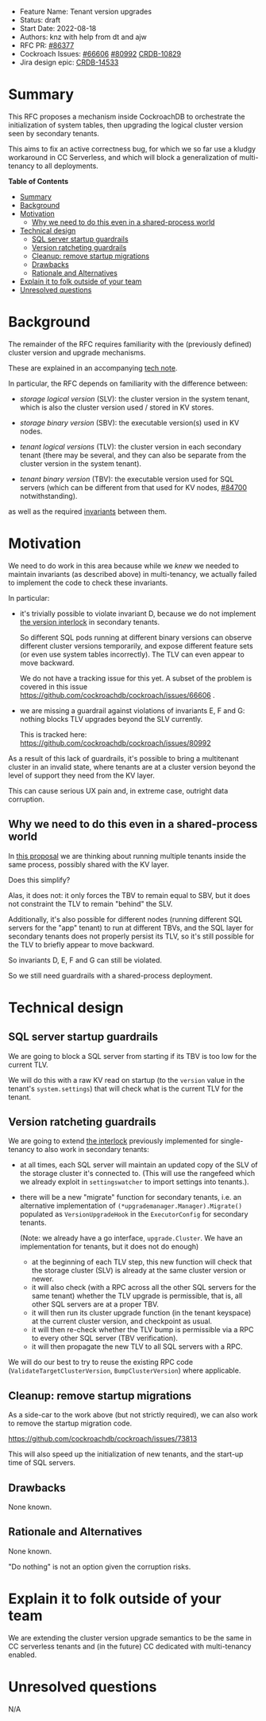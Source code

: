 - Feature Name: Tenant version upgrades
- Status: draft
- Start Date: 2022-08-18
- Authors: knz with help from dt and ajw
- RFC PR: [#86377](https://github.com/cockroachdb/cockroach/pull/86377)
- Cockroach Issues: [#66606](https://github.com/cockroachdb/cockroach/issues/66606) [#80992](https://github.com/cockroachdb/cockroach/issues/80992) [CRDB-10829](https://cockroachlabs.atlassian.net/browse/CRDB-10829)
- Jira design epic: [CRDB-14533](https://cockroachlabs.atlassian.net/browse/CRDB-14533)

# Summary

This RFC proposes a mechanism inside CockroachDB to orchestrate the
initialization of system tables, then upgrading the logical cluster
version seen by secondary tenants.

This aims to fix an active correctness bug, for which we so far
use a kludgy workaround in CC Serverless, and which will block
a generalization of multi-tenancy to all deployments.

<!-- markdown-toc start - Don't edit this section. Run M-x markdown-toc-refresh-toc -->
**Table of Contents**

- [Summary](#summary)
- [Background](#background)
- [Motivation](#motivation)
    - [Why we need to do this even in a shared-process world](#why-we-need-to-do-this-even-in-a-shared-process-world)
- [Technical design](#technical-design)
    - [SQL server startup guardrails](#sql-server-startup-guardrails)
    - [Version ratcheting guardrails](#version-ratcheting-guardrails)
    - [Cleanup: remove startup migrations](#cleanup-remove-startup-migrations)
    - [Drawbacks](#drawbacks)
    - [Rationale and Alternatives](#rationale-and-alternatives)
- [Explain it to folk outside of your team](#explain-it-to-folk-outside-of-your-team)
- [Unresolved questions](#unresolved-questions)

<!-- markdown-toc end -->


# Background

The remainder of the RFC requires familiarity with the (previously defined)
cluster version and upgrade mechanisms.

These are explained in an accompanying [tech
note](../tech-notes/version_upgrades.md).

In particular, the RFC depends on familiarity with the difference between:

- *storage logical version* (SLV): the cluster version in the system tenant, which is also
  the cluster version used / stored in KV stores.

- *storage binary version* (SBV): the executable version(s) used in KV nodes.

- *tenant logical versions* (TLV): the cluster version in each
  secondary tenant (there may be several, and they can also be
  separate from the cluster version in the system tenant).

- *tenant binary version* (TBV): the executable version used for SQL servers (which can be different
  from that used for KV nodes,
  [#84700](https://github.com/cockroachdb/cockroach/pull/84700)
  notwithstanding).

as well as the required
[invariants](../tech-notes/version_upgrades.md##invariants-in-a-multi-tenancy-world)
between them.

# Motivation

We need to do work in this area because while we *knew* we needed to
maintain invariants (as described above) in multi-tenancy, we actually
failed to implement the code to check these invariants.

In particular:

- it's trivially possible to violate invariant D, because we do not
  implement [the version
  interlock](../tech-notes/version_upgrades.md#enforcing-the-invariants-during-upgrades-in-single-tenancy)
  in secondary tenants.

  So different SQL pods running at different binary versions can
  observe different cluster versions temporarily, and expose different
  feature sets (or even use system tables incorrectly). The TLV can
  even appear to move backward.

  We do not have a tracking issue for this yet.  A subset of the
  problem is covered in this issue
  https://github.com/cockroachdb/cockroach/issues/66606 .

- we are missing a guardrail against violations of invariants E, F and
  G: nothing blocks TLV upgrades beyond the SLV currently.

  This is tracked here: https://github.com/cockroachdb/cockroach/issues/80992

As a result of this lack of guardrails, it's possible to bring a
multitenant cluster in an invalid state, where tenants are at a
cluster version beyond the level of support they need from the KV
layer.

This can cause serious UX pain and, in extreme case, outright data
corruption.

## Why we need to do this even in a shared-process world

In [this
proposal](https://github.com/cockroachdb/cockroach/pull/84700) we are
thinking about running multiple tenants inside the same process,
possibly shared with the KV layer.

Does this simplify?

Alas, it does not: it only forces the TBV to remain equal to SBV, but
it does not constraint the TLV to remain "behind" the SLV.

Additionally, it's also possible for different nodes (running
different SQL servers for the "app" tenant) to run at different TBVs, and
the SQL layer for secondary tenants does not properly persist its TLV, so
it's still possible for the TLV to briefly appear to move backward.

So invariants D, E, F and G can still be violated.

So we still need guardrails with a shared-process deployment.

# Technical design

## SQL server startup guardrails

We are going to block a SQL server from starting if its TBV is too low
for the current TLV.

We will do this with a raw KV read on startup (to the `version` value
in the tenant's `system.settings`) that will check what is the current
TLV for the tenant.

## Version ratcheting guardrails

We are going to extend [the
interlock](../tech-notes/version_upgrades.md#enforcing-the-invariants-during-upgrades-in-single-tenancy)
previously implemented for single-tenancy to also work in secondary
tenants:

- at all times, each SQL server will maintain an updated copy of the SLV of the
  storage cluster it's connected to. (This will use the rangefeed which we already
  exploit in `settingswatcher` to import settings into tenants.).

- there will be a new "migrate" function for secondary tenants,
  i.e. an alternative implementation of `(*upgrademanager.Manager).Migrate()`
  populated as `VersionUpgradeHook` in the `ExecutorConfig` for secondary tenants.

  (Note: we already have a go interface, `upgrade.Cluster`. We have an
  implementation for tenants, but it does not do enough)

  - at the beginning of each TLV step, this new function will check that
    the storage cluster (SLV) is already at the same cluster version or newer.
  - it will also check (with a RPC across all the other SQL servers for
    the same tenant) whether the TLV upgrade is permissible, that is,
    all other SQL servers are at a proper TBV.
  - it will then run its cluster upgrade function (in the tenant keyspace) at the
    current cluster version, and checkpoint as usual.
  - it will then re-check whether the TLV bump is permissible via a RPC
    to every other SQL server (TBV verification).
  - it will then propagate the new TLV to all SQL servers with a RPC.

We will do our best to try to reuse the existing RPC code
(`ValidateTargetClusterVersion`, `BumpClusterVersion`) where
applicable.

## Cleanup: remove startup migrations

As a side-car to the work above (but not strictly required), we can also work to remove the startup migration code.

https://github.com/cockroachdb/cockroach/issues/73813

This will also speed up the initialization of new tenants, and the start-up time of SQL servers.

## Drawbacks

None known.

## Rationale and Alternatives

None known.

"Do nothing" is not an option given the corruption risks.

# Explain it to folk outside of your team

We are extending the cluster version upgrade semantics to be the same
in CC serverless tenants and (in the future) CC dedicated with
multi-tenancy enabled.

# Unresolved questions

N/A
